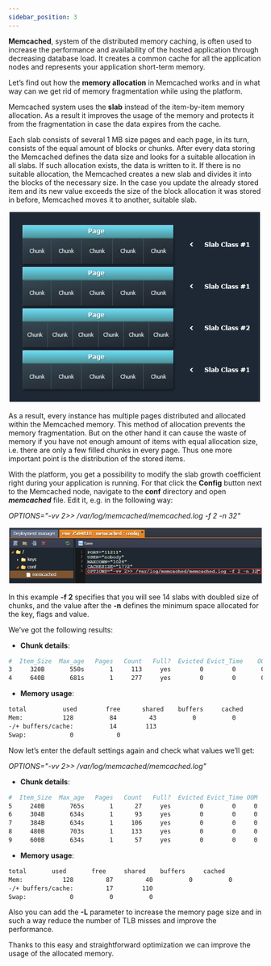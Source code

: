 ```yaml
---
sidebar_position: 3
---
```


**Memcached**, system of the distributed memory caching, is often used to increase the performance and availability of the hosted application through decreasing database load. It creates a common cache for all the application nodes and represents your application short-term memory.

Let’s find out how the **memory allocation** in Memcached works and in what way can we get rid of memory fragmentation while using the platform.

Memcached system uses the **slab** instead of the item-by-item memory allocation. As a result it improves the usage of the memory and protects it from the fragmentation in case the data expires from the cache.

Each slab consists of several 1 MB size pages and each page, in its turn, consists of the equal amount of blocks or chunks. After every data storing the Memcached defines the data size and looks for a suitable allocation in all slabs. If such allocation exists, the data is written to it. If there is no suitable allocation, the Memcached creates a new slab and divides it into the blocks of the necessary size. In the case you update the already stored item and its new value exceeds the size of the block allocation it was stored in before, Memcached moves it to another, suitable slab.

<div style={{
    display:'flex',
    justifyContent: 'center',
    margin: '0 0 1rem 0'
}}>

![Locale Dropdown](./img/MemcachedMemoryAllocation/1.png)

</div>

As a result, every instance has multiple pages distributed and allocated within the Memcached memory. This method of allocation prevents the memory fragmentation. But on the other hand it can cause the waste of memory if you have not enough amount of items with equal allocation size, i.e. there are only a few filled chunks in every page. Thus one more important point is the distribution of the stored items.

With the platform, you get a possibility to modify the slab growth coefficient right during your application is running. For that click the **Config** button next to the Memcached node, navigate to the **conf** directory and open ***memcached*** file. Edit it, e.g. in the following way:

*OPTIONS="-vv 2>> /var/log/memcached/memcached.log -f 2 -n 32"*

<div style={{
    display:'flex',
    justifyContent: 'center',
    margin: '0 0 1rem 0'
}}>

![Locale Dropdown](./img/MemcachedMemoryAllocation/memcached-config.png)

</div>

In this example **-f 2** specifies that you will see 14 slabs with doubled size of chunks, and the value after the **-n** defines the minimum space allocated for the key, flags and value.

We’ve got the following results:

- **Chunk details**:

```bash
#  Item_Size  Max_age   Pages   Count   Full?  Evicted Evict_Time    OOM
3     320B       550s       1     113     yes        0        0       0
4     640B       681s       1     277     yes        0        0       0
```

- **Memory usage**:

```bash
total          used        free      shared    buffers     cached
Mem:           128          84         43          0          0         70
-/+ buffers/cache:          14        113
Swap:            0            0
```

Now let’s enter the default settings again and check what values we’ll get:

*OPTIONS="-vv 2>> /var/log/memcached/memcached.log"*

- **Chunk details**:

```bash
#  Item_Size  Max_age   Pages   Count   Full?  Evicted Evict_Time OOM
5     240B       765s       1      27     yes        0        0     0
6     304B       634s       1      93     yes        0        0     0
7     384B       634s       1     106     yes        0        0     0
8     480B       703s       1     133     yes        0        0     0
9     600B       634s       1      57     yes        0        0     0
```

- **Memory usage**:
```bash
total       used       free     shared    buffers     cached
Mem:           128         87         40          0          0         70
-/+ buffers/cache:         17        110
Swap:            0          0          0
```

Also you can add the **-L** parameter to increase the memory page size and in such a way reduce the number of TLB misses and improve the performance.

Thanks to this easy and straightforward optimization we can improve the usage of the allocated memory.